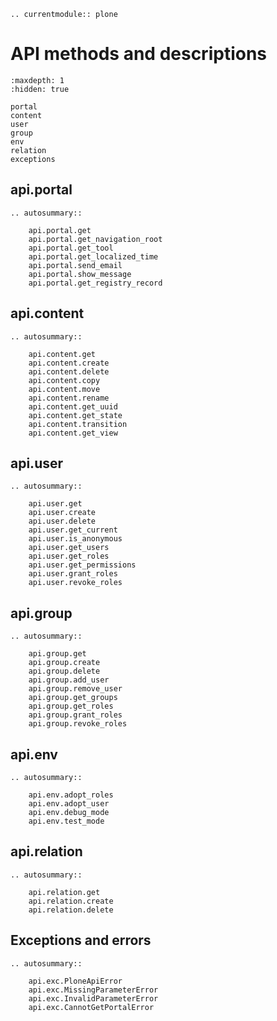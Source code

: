```{eval-rst}
.. currentmodule:: plone
```

# API methods and descriptions

```{toctree}
:maxdepth: 1
:hidden: true

portal
content
user
group
env
relation
exceptions
```


## api.portal

```{eval-rst}
.. autosummary::

    api.portal.get
    api.portal.get_navigation_root
    api.portal.get_tool
    api.portal.get_localized_time
    api.portal.send_email
    api.portal.show_message
    api.portal.get_registry_record

```

## api.content

```{eval-rst}
.. autosummary::

    api.content.get
    api.content.create
    api.content.delete
    api.content.copy
    api.content.move
    api.content.rename
    api.content.get_uuid
    api.content.get_state
    api.content.transition
    api.content.get_view

```

## api.user

```{eval-rst}
.. autosummary::

    api.user.get
    api.user.create
    api.user.delete
    api.user.get_current
    api.user.is_anonymous
    api.user.get_users
    api.user.get_roles
    api.user.get_permissions
    api.user.grant_roles
    api.user.revoke_roles

```

## api.group

```{eval-rst}
.. autosummary::

    api.group.get
    api.group.create
    api.group.delete
    api.group.add_user
    api.group.remove_user
    api.group.get_groups
    api.group.get_roles
    api.group.grant_roles
    api.group.revoke_roles

```

## api.env

```{eval-rst}
.. autosummary::

    api.env.adopt_roles
    api.env.adopt_user
    api.env.debug_mode
    api.env.test_mode

```

## api.relation

```{eval-rst}
.. autosummary::

    api.relation.get
    api.relation.create
    api.relation.delete

```

## Exceptions and errors

```{eval-rst}
.. autosummary::

    api.exc.PloneApiError
    api.exc.MissingParameterError
    api.exc.InvalidParameterError
    api.exc.CannotGetPortalError
```
